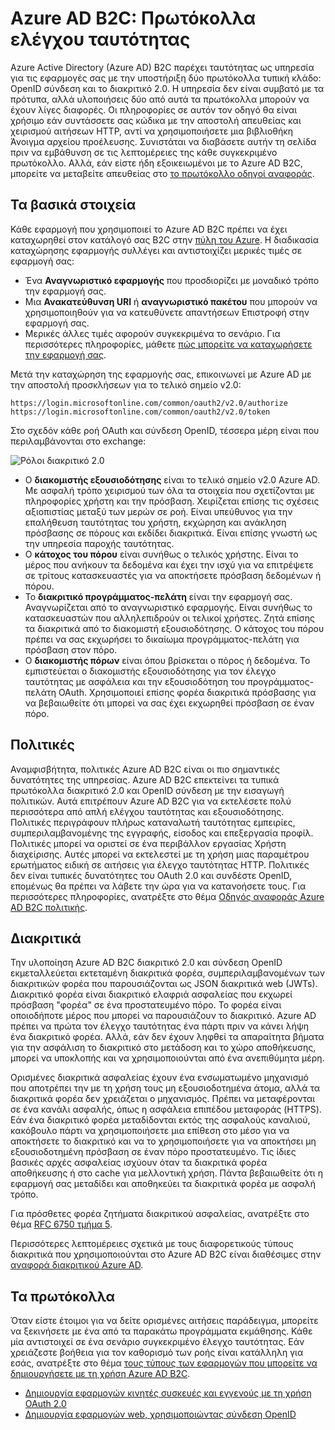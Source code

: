 <properties
    pageTitle="B2C καταλόγου Azure Active Directory | Microsoft Azure"
    description="Πώς μπορείτε να δημιουργήσετε εφαρμογές απευθείας χρησιμοποιώντας τα πρωτόκολλα που υποστηρίζονται από το Azure Active Directory B2C."
    services="active-directory-b2c"
    documentationCenter=""
    authors="dstrockis"
    manager="mbaldwin"
    editor=""/>

<tags
    ms.service="active-directory-b2c"
    ms.workload="identity"
    ms.tgt_pltfrm="na"
    ms.devlang="na"
    ms.topic="article"
    ms.date="07/22/2016"
    ms.author="dastrock"/>

# <a name="azure-ad-b2c-authentication-protocols"></a>Azure AD B2C: Πρωτόκολλα ελέγχου ταυτότητας

Azure Active Directory (Azure AD) B2C παρέχει ταυτότητας ως υπηρεσία για τις εφαρμογές σας με την υποστήριξη δύο πρωτόκολλα τυπική κλάδο: OpenID σύνδεση και το διακριτικό 2.0. Η υπηρεσία δεν είναι συμβατό με τα πρότυπα, αλλά υλοποιήσεις δύο από αυτά τα πρωτόκολλα μπορούν να έχουν λίγες διαφορές.  Οι πληροφορίες σε αυτόν τον οδηγό θα είναι χρήσιμο εάν συντάσσετε σας κώδικα με την αποστολή απευθείας και χειρισμού αιτήσεων HTTP, αντί να χρησιμοποιήσετε μια βιβλιοθήκη Άνοιγμα αρχείου προέλευσης. Συνιστάται να διαβάσετε αυτήν τη σελίδα πριν να εμβάθυνση σε τις λεπτομέρειες της κάθε συγκεκριμένο πρωτόκολλο. Αλλά, εάν είστε ήδη εξοικειωμένοι με το Azure AD B2C, μπορείτε να μεταβείτε απευθείας στο [το πρωτόκολλο οδηγοί αναφοράς](#protocols).

<!-- TODO: Need link to libraries above -->

## <a name="the-basics"></a>Τα βασικά στοιχεία
Κάθε εφαρμογή που χρησιμοποιεί το Azure AD B2C πρέπει να έχει καταχωρηθεί στον κατάλογό σας B2C στην [πύλη του Azure](https://portal.azure.com). Η διαδικασία καταχώρησης εφαρμογής συλλέγει και αντιστοιχίζει μερικές τιμές σε εφαρμογή σας:

- Ένα **Αναγνωριστικό εφαρμογής** που προσδιορίζει με μοναδικό τρόπο την εφαρμογή σας.
- Μια **Ανακατεύθυνση URI** ή **αναγνωριστικό πακέτου** που μπορούν να χρησιμοποιηθούν για να κατευθύνετε απαντήσεων Επιστροφή στην εφαρμογή σας.
- Μερικές άλλες τιμές αφορούν συγκεκριμένα το σενάριο. Για περισσότερες πληροφορίες, μάθετε [πώς μπορείτε να καταχωρήσετε την εφαρμογή σας](active-directory-b2c-app-registration.md).

Μετά την καταχώρηση της εφαρμογής σας, επικοινωνεί με Azure AD με την αποστολή προσκλήσεων για το τελικό σημείο v2.0:

```
https://login.microsoftonline.com/common/oauth2/v2.0/authorize
https://login.microsoftonline.com/common/oauth2/v2.0/token
```

Στο σχεδόν κάθε ροή OAuth και σύνδεση OpenID, τέσσερα μέρη είναι που περιλαμβάνονται στο exchange:

![Ρόλοι διακριτικό 2.0](./media/active-directory-b2c-reference-protocols/protocols_roles.png)

- Ο **διακομιστής εξουσιοδότησης** είναι το τελικό σημείο v2.0 Azure AD. Με ασφαλή τρόπο χειρισμού των όλα τα στοιχεία που σχετίζονται με πληροφορίες χρήστη και την πρόσβαση. Χειρίζεται επίσης τις σχέσεις αξιοπιστίας μεταξύ των μερών σε ροή. Είναι υπεύθυνος για την επαλήθευση ταυτότητας του χρήστη, εκχώρηση και ανάκληση πρόσβασης σε πόρους και εκδίδει διακριτικά. Είναι επίσης γνωστή ως την υπηρεσία παροχής ταυτότητας.
- Ο **κάτοχος του πόρου** είναι συνήθως ο τελικός χρήστης. Είναι το μέρος που ανήκουν τα δεδομένα και έχει την ισχύ για να επιτρέψετε σε τρίτους κατασκευαστές για να αποκτήσετε πρόσβαση δεδομένων ή πόρου.
- Το **διακριτικό προγράμματος-πελάτη** είναι την εφαρμογή σας. Αναγνωρίζεται από το αναγνωριστικό εφαρμογής. Είναι συνήθως το κατασκευαστών που αλληλεπιδρούν οι τελικοί χρήστες. Ζητά επίσης τα διακριτικά από το διακομιστή εξουσιοδότησης. Ο κάτοχος του πόρου πρέπει να σας εκχωρήσει το δικαίωμα προγράμματος-πελάτη για πρόσβαση στον πόρο.
- Ο **διακομιστής πόρων** είναι όπου βρίσκεται ο πόρος ή δεδομένα. Το εμπιστεύεται ο διακομιστής εξουσιοδότησης για τον έλεγχο ταυτότητας με ασφάλεια και την εξουσιοδότηση του προγράμματος-πελάτη OAuth. Χρησιμοποιεί επίσης φορέα διακριτικά πρόσβασης για να βεβαιωθείτε ότι μπορεί να σας έχει εκχωρηθεί πρόσβαση σε έναν πόρο.

## <a name="policies"></a>Πολιτικές
Αναμφισβήτητα, πολιτικές Azure AD B2C είναι οι πιο σημαντικές δυνατότητες της υπηρεσίας. Azure AD B2C επεκτείνει τα τυπικά πρωτόκολλα διακριτικό 2.0 και OpenID σύνδεση με την εισαγωγή πολιτικών. Αυτά επιτρέπουν Azure AD B2C για να εκτελέσετε πολύ περισσότερα από απλή ελέγχου ταυτότητας και εξουσιοδότησης. Πολιτικές περιγράφουν πλήρως καταναλωτή ταυτότητας εμπειρίες, συμπεριλαμβανομένης της εγγραφής, είσοδος και επεξεργασία προφίλ. Πολιτικές μπορεί να οριστεί σε ένα περιβάλλον εργασίας Χρήστη διαχείρισης. Αυτές μπορεί να εκτελεστεί με τη χρήση μιας παραμέτρου ερωτήματος ειδική σε αιτήσεις για έλεγχο ταυτότητας HTTP. Πολιτικές δεν είναι τυπικές δυνατότητες του OAuth 2.0 και συνδέστε OpenID, επομένως θα πρέπει να λάβετε την ώρα για να κατανοήσετε τους. Για περισσότερες πληροφορίες, ανατρέξτε στο θέμα [Οδηγός αναφοράς Azure AD B2C πολιτικής](active-directory-b2c-reference-policies.md).

## <a name="tokens"></a>Διακριτικά
Την υλοποίηση Azure AD B2C διακριτικό 2.0 και σύνδεση OpenID εκμεταλλεύεται εκτεταμένη διακριτικά φορέα, συμπεριλαμβανομένων των διακριτικών φορέα που παρουσιάζονται ως JSON διακριτικά web (JWTs). Διακριτικό φορέα είναι διακριτικό ελαφριά ασφαλείας που εκχωρεί πρόσβαση "φορέα" σε ένα προστατευμένο πόρο. Το φορέα είναι οποιοδήποτε μέρος που μπορεί να παρουσιάζουν το διακριτικό. Azure AD πρέπει να πρώτα τον έλεγχο ταυτότητας ένα πάρτι πριν να κάνει λήψη ένα διακριτικό φορέα. Αλλά, εάν δεν έχουν ληφθεί τα απαραίτητα βήματα για την ασφάλιση το διακριτικό στο μετάδοση και το χώρο αποθήκευσης, μπορεί να υποκλοπής και να χρησιμοποιούνται από ένα ανεπιθύμητα μέρη.

Ορισμένες διακριτικά ασφαλείας έχουν ένα ενσωματωμένο μηχανισμό που αποτρέπει την με τη χρήση τους μη εξουσιοδοτημένα άτομα, αλλά τα διακριτικά φορέα δεν χρειάζεται ο μηχανισμός. Πρέπει να μεταφέρονται σε ένα κανάλι ασφαλής, όπως η ασφάλεια επιπέδου μεταφοράς (HTTPS). Εάν ένα διακριτικό φορέα μεταδίδονται εκτός της ασφαλούς καναλιού, κακόβουλο πάρτι να χρησιμοποιήσετε μια επίθεση στο μέσο για να αποκτήσετε το διακριτικό και να το χρησιμοποιήσετε για να αποκτήσει μη εξουσιοδοτημένη πρόσβαση σε έναν πόρο προστατευμένο. Τις ίδιες βασικές αρχές ασφαλείας ισχύουν όταν τα διακριτικά φορέα αποθήκευσης ή στο cache για μελλοντική χρήση. Πάντα βεβαιωθείτε ότι η εφαρμογή σας μεταδίδει και αποθηκεύει τα διακριτικά φορέα με ασφαλή τρόπο.

Για πρόσθετες φορέα ζητήματα διακριτικού ασφαλείας, ανατρέξτε στο θέμα [RFC 6750 τμήμα 5](http://tools.ietf.org/html/rfc6750).

Περισσότερες λεπτομέρειες σχετικά με τους διαφορετικούς τύπους διακριτικά που χρησιμοποιούνται στο Azure AD B2C είναι διαθέσιμες στην [αναφορά διακριτικού Azure AD](active-directory-b2c-reference-tokens.md).

## <a name="protocols"></a>Τα πρωτόκολλα

Όταν είστε έτοιμοι για να δείτε ορισμένες αιτήσεις παράδειγμα, μπορείτε να ξεκινήσετε με ένα από τα παρακάτω προγράμματα εκμάθησης. Κάθε μία αντιστοιχεί σε ένα σενάριο συγκεκριμένο έλεγχο ταυτότητας. Εάν χρειάζεστε βοήθεια για τον καθορισμό των ροής είναι κατάλληλη για εσάς, ανατρέξτε στο θέμα [τους τύπους των εφαρμογών που μπορείτε να δημιουργήσετε με τη χρήση Azure AD B2C](active-directory-b2c-apps.md).

- [Δημιουργία εφαρμογών κινητές συσκευές και εγγενούς με τη χρήση OAuth 2.0](active-directory-b2c-reference-oauth-code.md)
- [Δημιουργία εφαρμογών web, χρησιμοποιώντας σύνδεση OpenID](active-directory-b2c-reference-oidc.md)
